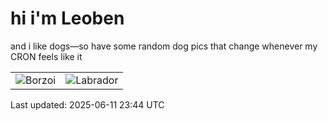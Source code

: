 # hi i'm Leoben

and i like dogs—so have some random dog pics that change whenever my CRON feels like it

|  |  |
|--------|----------|
| ![Borzoi](https://random-dog-vercel.vercel.app/api/random-borzoi?v=1749685466) | ![Labrador](https://random-dog-vercel.vercel.app/api/random-labrador?v=1749685466) |

Last updated: 2025-06-11 23:44 UTC
